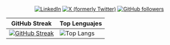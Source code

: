 <div align="center">

[![LinkedIn](https://img.shields.io/badge/javimartzs-0077B5?style=for-the-badge&logo=linkedin&logoColor=white)](https://www.linkedin.com/in/javimartzs/)
[![X (formerly Twitter)](https://img.shields.io/badge/@javimartzs-000000?style=for-the-badge&logo=x&logoColor=white)](https://twitter.com/javimartzs)
[![GitHub followers](https://img.shields.io/github/followers/javimartzs?label=Follow&style=for-the-badge&logo=github&logoColor=white&labelColor=100000&color=100000)](https://github.com/javimartzs)

</div>

| GitHub Streak | Top Lenguajes |
| --- | --- |
| [![GitHub Streak](https://streak-stats.demolab.com/?user=javimartzs)](https://git.io/streak-stats) | ![Top Langs](https://github-readme-stats.vercel.app/api/top-langs/?username=javimartzs&layout=compact&theme=tokyonight) |

